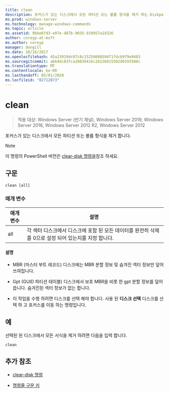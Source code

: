 ```yaml
---
title: clean
description: 포커스가 있는 디스크에서 모든 파티션 또는 볼륨 형식을 제거 하는 Diskpart clean 명령에 대 한 참조 항목입니다.
ms.prod: windows-server
ms.technology: manage-windows-commands
ms.topic: article
ms.assetid: 9bbe6fd3-e07e-487b-9035-910957a1d326
author: coreyp-at-msft
ms.author: coreyp
manager: dongill
ms.date: 10/16/2017
ms.openlocfilehash: 45a23919dc07c8c1525808859471fdcb9f9e9403
ms.sourcegitcommit: ab64dc83fca28039416c26226815502d0193500c
ms.translationtype: MT
ms.contentlocale: ko-KR
ms.lasthandoff: 05/01/2020
ms.locfileid: "82712873"
---
```

# <a name="clean"></a>clean

> 적용 대상: Windows Server (반기 채널), Windows Server 2019, Windows Server 2016, Windows Server 2012 R2, Windows Server 2012

포커스가 있는 디스크에서 모든 파티션 또는 볼륨 형식을 제거 합니다.

>[!NOTE]
> 이 명령의 PowerShell 버전은 [clear-disk 명령을](https://docs.microsoft.com/powershell/module/storage/clear-disk)참조 하세요.

## <a name="syntax"></a>구문

```
clean [all]
```

### <a name="parameters"></a>매개 변수

| 매개 변수 | 설명 |
| --------- | ----------- |
| all | 각 섹터 디스크에서 디스크에 포함 된 모든 데이터를 완전히 삭제를 0으로 설정 되어 있는지를 지정 합니다. |

#### <a name="remarks"></a>설명

- MBR (마스터 부트 레코드) 디스크에는 MBR 분할 정보 및 숨겨진 섹터 정보만 덮어쓰여집니다.

- Gpt (GUID 파티션 테이블) 디스크에서 보호 MBR을 비롯 한 gpt 분할 정보를 덮어씁니다. 숨겨진된 섹터 정보가 없는 합니다.

- 이 작업을 수행 하려면 디스크를 선택 해야 합니다. 사용 된 **디스크 선택** 디스크를 선택 하 고 포커스를 이동 하는 명령입니다.

## <a name="examples"></a>예

선택된 된 디스크에서 모든 서식을 제거 하려면 다음을 입력 합니다.

```
clean
```

## <a name="additional-references"></a>추가 참조

- [clear-disk 명령](https://docs.microsoft.com/powershell/module/storage/clear-disk)

- [명령줄 구문 키](command-line-syntax-key.md)
